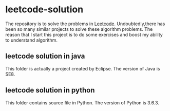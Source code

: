 # leetcode-solution
The repository is to solve the problems in [Leetcode](https://leetcode.com/problemset/all/). Undoubtedly,there has been so many similar projects to solve these algorithm problems. The reason that I start this project is to do some exercises and boost my ability to understand algorithm.

## leetcode solution in java
This folder is actually a project created by Eclipse. The version of Java is SE8.

## leetcode solution in python
This folder contains source file in Python. The version of Python is 3.6.3.

